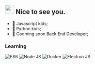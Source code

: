 <h2><img src="https://emojis.slackmojis.com/emojis/images/1495224255/2288/christmas_parrot.gif?1495224255" width="30"/> Nice to see you.</h2>

- 👾 Javascript kids;
- 👾 Python kids;
- 👾 Cooming soon Back End Developer;


### Learning

![ES6](https://img.shields.io/badge/-ReactJs-61DAFB?logo=react&logoColor=white&style=plastic)
![Node JS](https://img.shields.io/badge/-Ansible-000?&logo=Ansible)
![Docker](https://img.shields.io/badge/-Solidity-000?&logo=Solidity)
![Electron JS](https://img.shields.io/badge/-R-000?&logo=R)

